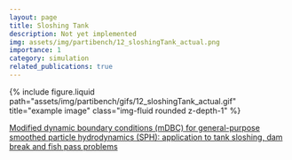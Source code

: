 ```yaml
---
layout: page
title: Sloshing Tank
description: Not yet implemented
img: assets/img/partibench/12_sloshingTank_actual.png
importance: 1
category: simulation
related_publications: true
---
```


{% include figure.liquid path="assets/img/partibench/gifs/12_sloshingTank_actual.gif" title="example image" class="img-fluid rounded z-depth-1" %}

[Modified dynamic boundary conditions (mDBC) for general-purpose smoothed particle hydrodynamics (SPH): application to tank sloshing, dam break and fish pass problems](https://link.springer.com/article/10.1007/s40571-021-00403-3)
